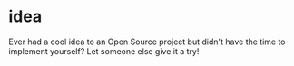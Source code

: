 # idea
Ever had a cool idea to an Open Source project but didn't have the time to implement yourself? Let someone else give it a try!
